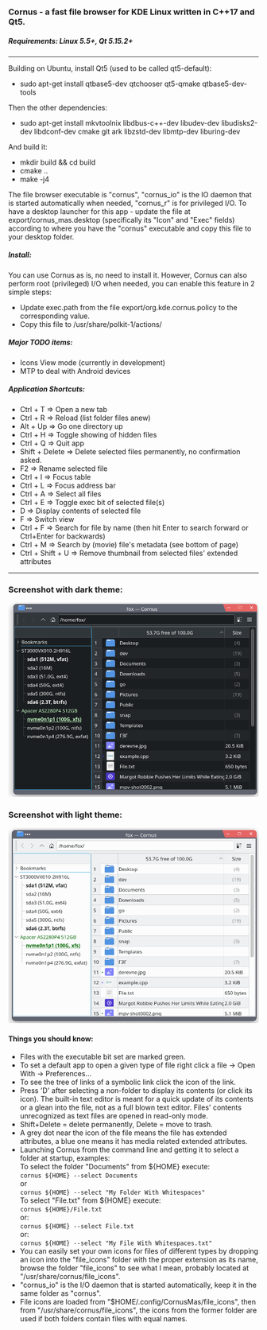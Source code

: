 ### Cornus - a fast file browser for KDE Linux written in C++17 and Qt5.

##### Requirements: Linux 5.5+, Qt 5.15.2+
---
Building on Ubuntu, install Qt5 (used to be called qt5-default):
* sudo apt-get install qtbase5-dev qtchooser qt5-qmake qtbase5-dev-tools

Then the other dependencies:
* sudo apt-get install mkvtoolnix libdbus-c++-dev libudev-dev libudisks2-dev libdconf-dev cmake git ark libzstd-dev libmtp-dev liburing-dev

And build it:
* mkdir build && cd build
* cmake ..
* make -j4

The file browser executable is "cornus", "cornus_io" is the IO daemon that is started automatically when needed, "cornus_r" is for privileged I/O.
To have a desktop launcher for this app - update the file at export/cornus_mas.desktop (specifically its "Icon" and "Exec" fields) according to where you have the "cornus" executable and copy this file to your desktop folder.

##### Install:
You can use Cornus as is, no need to install it. However, Cornus can also perform root (privileged) I/O when needed, you can enable this feature in 2 simple steps:
* Update exec.path from the file export/org.kde.cornus.policy to the corresponding value.
* Copy this file to /usr/share/polkit-1/actions/

##### Major TODO items:
* Icons View mode (currently in development)
* MTP to deal with Android devices

##### Application Shortcuts:
* Ctrl + T => Open a new tab
* Ctrl + R => Reload (list folder files anew)
* Alt + Up => Go one directory up
* Ctrl + H => Toggle showing of hidden files
* Ctrl + Q => Quit app
* Shift + Delete => Delete selected files permanently, no confirmation asked.
* F2 => Rename selected file
* Ctrl + I => Focus table
* Ctrl + L => Focus address bar
* Ctrl + A => Select all files
* Ctrl + E => Toggle exec bit of selected file(s)
* D => Display contents of selected file
* F => Switch view
* Ctrl + F => Search for file by name (then hit Enter to search forward or Ctrl+Enter for backwards)
* Ctrl + M => Search by (movie) file's metadata (see bottom of page)
* Ctrl + Shift + U => Remove thumbnail from selected files' extended attributes

---
### Screenshot with dark theme:
![](resources/Screenshot_dark.png)

### Screenshot with light theme:
![](resources/Screenshot_light.png)


#### Things you should know:
* Files with the executable bit set are marked green.
* To set a default app to open a given type of file right click a file -> Open With -> Preferences...
* To see the tree of links of a symbolic link click the icon of the link.
* Press 'D' after selecting a non-folder to display its contents (or click its icon). The built-in text editor is meant for a quick update of its contents or a glean into the file, not as a full blown text editor. Files' contents unrecognized as text files are opened in read-only mode.
* Shift+Delete = delete permanently, Delete = move to trash.
* A grey dot near the icon of the file means the file has extended attributes,
a blue one means it has media related extended attributes.
* Launching Cornus from the command line and getting it to select a folder at startup, examples:<br/>
To select the folder "Documents" from ${HOME} execute:<br/>
`cornus ${HOME} --select Documents`<br/>
or<br/>
`cornus ${HOME} --select "My Folder With Whitespaces"`<br/>
To select "File.txt" from ${HOME} execute:</br>
`cornus ${HOME}/File.txt`<br/>
or:<br/>
`cornus ${HOME} --select File.txt`<br/>
or:<br/>
`cornus ${HOME} --select "My File With Whitespaces.txt"`<br/>
* You can easily set your own icons for files of different types by dropping an icon into the "file_icons" folder with the proper extension as its name, browse the folder "file_icons" to see what I mean, probably located at "/usr/share/cornus/file_icons".
* "cornus_io" is the I/O daemon that is started automatically, keep it in the same folder as "cornus".
* File icons are loaded from "$HOME/.config/CornusMas/file_icons", then from "/usr/share/cornus/file_icons", the icons from the former folder are used if both folders contain files with equal names.

